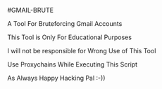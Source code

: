 #GMAIL-BRUTE

A Tool For Bruteforcing Gmail Accounts

This Tool is Only For Educational Purposes

I will not be responsible for Wrong Use of This Tool

Use Proxychains While Executing This Script

As Always Happy Hacking Pal :-))
